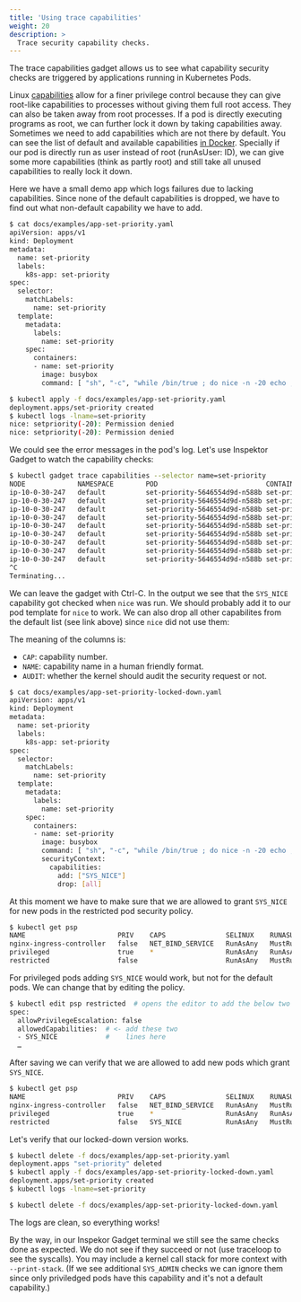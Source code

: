 ```yaml
---
title: 'Using trace capabilities'
weight: 20
description: >
  Trace security capability checks.
---
```


The trace capabilities gadget allows us to see what capability security checks
are triggered by applications running in Kubernetes Pods.

Linux [capabilities](https://linux.die.net/man/7/capabilities) allow for a finer
privilege control because they can give root-like capabilities to processes without
giving them full root access. They can also be taken away from root processes.
If a pod is directly executing programs as root, we can further lock it down
by taking capabilities away. Sometimes we need to add capabilities which
are not there by default. You can see the list of default and available
capabilities [in Docker](https://docs.docker.com/engine/reference/run/#runtime-privilege-and-linux-capabilities).
Specially if our pod is directly run as user instead of root (runAsUser: ID),
we can give some more capabilities (think as partly root) and still take all
unused capabilities to really lock it down.

Here we have a small demo app which logs failures due to lacking capabilities.
Since none of the default capabilities is dropped, we have to find
out what non-default capability we have to add.

```bash
$ cat docs/examples/app-set-priority.yaml
apiVersion: apps/v1
kind: Deployment
metadata:
  name: set-priority
  labels:
    k8s-app: set-priority
spec:
  selector:
    matchLabels:
      name: set-priority
  template:
    metadata:
      labels:
        name: set-priority
    spec:
      containers:
      - name: set-priority
        image: busybox
        command: [ "sh", "-c", "while /bin/true ; do nice -n -20 echo ; sleep 5; done" ]

$ kubectl apply -f docs/examples/app-set-priority.yaml
deployment.apps/set-priority created
$ kubectl logs -lname=set-priority
nice: setpriority(-20): Permission denied
nice: setpriority(-20): Permission denied
```

We could see the error messages in the pod's log.
Let's use Inspektor Gadget to watch the capability checks:

```bash
$ kubectl gadget trace capabilities --selector name=set-priority
NODE             NAMESPACE        POD                           CONTAINER       TIME      UID    PID    COMM             CAP  NAME                 AUDIT
ip-10-0-30-247   default          set-priority-5646554d9d-n588b set-priority    14:13:54  0      146786 nice             23   CAP_SYS_NICE         1
ip-10-0-30-247   default          set-priority-5646554d9d-n588b set-priority    14:13:59  0      146937 nice             23   CAP_SYS_NICE         1
ip-10-0-30-247   default          set-priority-5646554d9d-n588b set-priority    14:14:04  0      147056 nice             23   CAP_SYS_NICE         1
ip-10-0-30-247   default          set-priority-5646554d9d-n588b set-priority    14:14:09  0      147201 nice             23   CAP_SYS_NICE         1
ip-10-0-30-247   default          set-priority-5646554d9d-n588b set-priority    14:14:14  0      147303 nice             23   CAP_SYS_NICE         1
ip-10-0-30-247   default          set-priority-5646554d9d-n588b set-priority    14:14:19  0      147447 nice             23   CAP_SYS_NICE         1
ip-10-0-30-247   default          set-priority-5646554d9d-n588b set-priority    14:14:24  0      147579 nice             23   CAP_SYS_NICE         1
ip-10-0-30-247   default          set-priority-5646554d9d-n588b set-priority    14:14:29  0      147725 nice             23   CAP_SYS_NICE         1
ip-10-0-30-247   default          set-priority-5646554d9d-n588b set-priority    14:14:34  0      147838 nice             23   CAP_SYS_NICE         1
^C
Terminating...
```

We can leave the gadget with Ctrl-C.
In the output we see that the `SYS_NICE` capability got checked when `nice` was run.
We should probably add it to our pod template for `nice` to work. We can also drop
all other capabilites from the default list (see link above) since `nice`
did not use them:

The meaning of the columns is:

* `CAP`: capability number.
* `NAME`: capability name in a human friendly format.
* `AUDIT`: whether the kernel should audit the security request or not.

```bash
$ cat docs/examples/app-set-priority-locked-down.yaml
apiVersion: apps/v1
kind: Deployment
metadata:
  name: set-priority
  labels:
    k8s-app: set-priority
spec:
  selector:
    matchLabels:
      name: set-priority
  template:
    metadata:
      labels:
        name: set-priority
    spec:
      containers:
      - name: set-priority
        image: busybox
        command: [ "sh", "-c", "while /bin/true ; do nice -n -20 echo ; sleep 5; done" ]
        securityContext:
          capabilities:
            add: ["SYS_NICE"]
            drop: [all]

```

At this moment we have to make sure that we are allowed to grant `SYS_NICE` for new pods in the
restricted pod security policy.

```bash
$ kubectl get psp
NAME                       PRIV    CAPS               SELINUX    RUNASUSER   FSGROUP     SUPGROUP    READONLYROOTFS   VOLUMES
nginx-ingress-controller   false   NET_BIND_SERVICE   RunAsAny   MustRunAs   MustRunAs   MustRunAs   false            configMap,secret
privileged                 true    *                  RunAsAny   RunAsAny    RunAsAny    RunAsAny    false            *
restricted                 false                      RunAsAny   MustRunAs   MustRunAs   MustRunAs   false            configMap, …
```

For privileged pods adding `SYS_NICE` would work, but not for the default pods.
We can change that by editing the policy.

```bash
$ kubectl edit psp restricted  # opens the editor to add the below two lines
spec:
  allowPrivilegeEscalation: false
  allowedCapabilities:  # <- add these two
  - SYS_NICE            #    lines here
  …

```

After saving we can verify that we are allowed to add new pods which grant `SYS_NICE`.

```bash
$ kubectl get psp
NAME                       PRIV    CAPS               SELINUX    RUNASUSER   FSGROUP     SUPGROUP    READONLYROOTFS   VOLUMES
nginx-ingress-controller   false   NET_BIND_SERVICE   RunAsAny   MustRunAs   MustRunAs   MustRunAs   false            configMap,secret
privileged                 true    *                  RunAsAny   RunAsAny    RunAsAny    RunAsAny    false            *
restricted                 false   SYS_NICE           RunAsAny   MustRunAs   MustRunAs   MustRunAs   false            configMap, …
```

Let's verify that our locked-down version works.

```bash
$ kubectl delete -f docs/examples/app-set-priority.yaml
deployment.apps "set-priority" deleted
$ kubectl apply -f docs/examples/app-set-priority-locked-down.yaml
deployment.apps/set-priority created
$ kubectl logs -lname=set-priority

$ kubectl delete -f docs/examples/app-set-priority-locked-down.yaml
```

The logs are clean, so everything works!

By the way, in our Inspekor Gadget terminal we still see the same checks done as expected.
We do not see if they succeed or not (use traceloop to see the syscalls). You may
include a kernel call stack for more context with `--print-stack`.
(If we see additional `SYS_ADMIN` checks we can ignore them since only priviledged pods
have this capability and it's not a default capability.)
